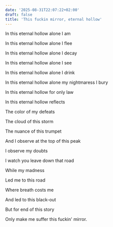 ```yaml
---
date: '2025-08-31T22:07:22+02:00'
draft: false
title: 'This fuckin mirror, eternal hollow'
---
```


In this eternal hollow alone I am

In this eternal hollow alone I flee

In this eternal hollow alone I decay

In this eternal hollow alone I see

In this eternal hollow alone I drink

In this eternal hollow alone my nightmaress I bury

In this eternal hollow for only law

In this eternal hollow reflects

The color of my defeats

The cloud of this storm

The nuance of this trumpet

And I observe at the top of this peak

I observe my doubts

I watch you leave down that road

While my madness

Led me to this road

Where breath costs me

And led to this black-out 

But for end of this story

Only make me suffer this fuckin' mirror.